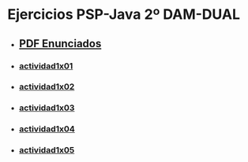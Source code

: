 # Ejercicios PSP-Java 2º DAM-DUAL

- ## [PDF Enunciados](UD01-Actividades.pdf)
- ### [actividad1x01](Ejercicios/src/actividad1x01)
- ### [actividad1x02](Ejercicios/src/actividad1x02)
- ### [actividad1x03](Ejercicios/src/actividad1x03)
- ### [actividad1x04](Ejercicios/src/actividad1x04)
- ### [actividad1x05](Ejercicios/src/actividad1x05)